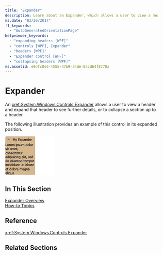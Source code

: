 ```yaml
---
title: "Expander"
description: Learn about an Expander, which allows a user to view a header and expand that header to see further details, or to collapse a section up to a header.
ms.date: "03/30/2017"
f1_keywords: 
  - "AutoGeneratedOrientationPage"
helpviewer_keywords: 
  - "expanding headers [WPF]"
  - "controls [WPF], Expander"
  - "headers [WPF]"
  - "Expander control [WPF]"
  - "collapsing headers [WPF]"
ms.assetid: e9dfc8d6-4555-47b9-a4de-0acd64f8770a
---
```

# Expander
An <xref:System.Windows.Controls.Expander> allows a user to view a header and expand that header to see further details, or to collapse a section up to a header.  
  
 The following illustration provides an example of this control in its expanded position.  
  
 ![Expander example](./media/expander/expander-control-example.jpg)
  
## In This Section  
 [Expander Overview](expander-overview.md)  
 [How-to Topics](expander-how-to-topics.md)  
  
## Reference  
 <xref:System.Windows.Controls.Expander>  
  
## Related Sections
